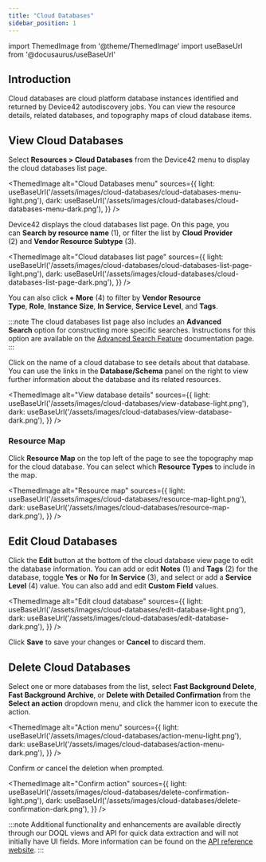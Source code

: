 ```yaml
---
title: "Cloud Databases"
sidebar_position: 1
---
```


import ThemedImage from '@theme/ThemedImage'
import useBaseUrl from '@docusaurus/useBaseUrl'

## Introduction

Cloud databases are cloud platform database instances identified and returned by Device42 autodiscovery jobs. You can view the resource details, related databases, and topography maps of cloud database items.

## View Cloud Databases

Select **Resources > Cloud Databases** from the Device42 menu to display the cloud databases list page.

<ThemedImage
  alt="Cloud Databases menu"
  sources={{
    light: useBaseUrl('/assets/images/cloud-databases/cloud-databases-menu-light.png'),
    dark: useBaseUrl('/assets/images/cloud-databases/cloud-databases-menu-dark.png'),
  }}
/>

Device42 displays the cloud databases list page. On this page, you can **Search by resource name** (1), or filter the list by **Cloud Provider** (2) and **Vendor Resource Subtype** (3).

<ThemedImage
  alt="Cloud databases list page"
  sources={{
    light: useBaseUrl('/assets/images/cloud-databases/cloud-databases-list-page-light.png'),
    dark: useBaseUrl('/assets/images/cloud-databases/cloud-databases-list-page-dark.png'),
  }}
/>

You can also click **+ More** (4) to filter by **Vendor Resource Type**, **Role**, **Instance Size**, **In Service**, **Service Level**, and **Tags**.

:::note
The cloud databases list page also includes an **Advanced Search** option for constructing more specific searches. Instructions for this option are available on the [Advanced Search Feature](/getstarted/advanced-search-feature.mdx) documentation page.
:::

Click on the name of a cloud database to see details about that database. You can use the links in the **Database/Schema** panel on the right to view further information about the database and its related resources.

<ThemedImage
  alt="View database details"
  sources={{
    light: useBaseUrl('/assets/images/cloud-databases/view-database-light.png'),
    dark: useBaseUrl('/assets/images/cloud-databases/view-database-dark.png'),
  }}
/>

### Resource Map

Click **Resource Map** on the top left of the page to see the topography map for the cloud database. You can select which **Resource Types** to include in the map.

<ThemedImage
  alt="Resource map"
  sources={{
    light: useBaseUrl('/assets/images/cloud-databases/resource-map-light.png'),
    dark: useBaseUrl('/assets/images/cloud-databases/resource-map-dark.png'),
  }}
/>

## Edit Cloud Databases

Click the **Edit** button at the bottom of the cloud database view page to edit the database information. You can add or edit **Notes** (1) and **Tags** (2) for the database, toggle **Yes** or **No** for **In Service** (3), and select or add a **Service Level** (4) value. You can also add and edit **Custom Field** values.

<ThemedImage
  alt="Edit cloud database"
  sources={{
    light: useBaseUrl('/assets/images/cloud-databases/edit-database-light.png'),
    dark: useBaseUrl('/assets/images/cloud-databases/edit-database-dark.png'),
  }}
/>

Click **Save** to save your changes or **Cancel** to discard them.

## Delete Cloud Databases

Select one or more databases from the list, select **Fast Background Delete**, **Fast Background Archive**, or **Delete with Detailed Confirmation** from the **Select an action** dropdown menu, and click the hammer icon to execute the action.

<ThemedImage
  alt="Action menu"
  sources={{
    light: useBaseUrl('/assets/images/cloud-databases/action-menu-light.png'),
    dark: useBaseUrl('/assets/images/cloud-databases/action-menu-dark.png'),
  }}
/>

Confirm or cancel the deletion when prompted.

<ThemedImage
  alt="Confirm action"
  sources={{
    light: useBaseUrl('/assets/images/cloud-databases/delete-confirmation-light.png'),
    dark: useBaseUrl('/assets/images/cloud-databases/delete-confirmation-dark.png'),
  }}
/>

:::note
Additional functionality and enhancements are available directly through our DOQL views and API for quick data extraction and will not initially have UI fields. More information can be found on the [API reference website](https://api.device42.com/#resource_Auto-Discovery).
:::
